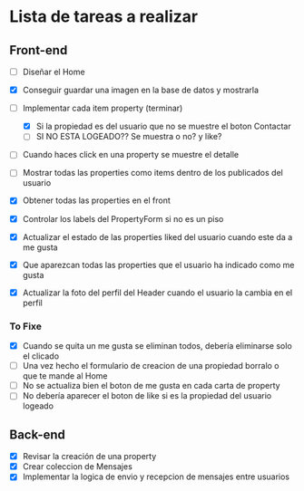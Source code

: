 # Lista de tareas a realizar

## Front-end

- [ ] Diseñar el Home
- [X] Conseguir guardar una imagen en la base de datos y mostrarla
- [ ] Implementar cada item property (terminar)
  - [X] Si la propiedad es del usuario que no se muestre el boton Contactar
  - [ ] SI NO ESTA LOGEADO?? Se muestra o no? y like?
- [ ] Cuando haces click en una property se muestre el detalle
- [ ] Mostrar todas las properties como items dentro de los publicados del usuario
- [X] Obtener todas las properties en el front
- [X] Controlar los labels del PropertyForm si no es un piso
- [X] Actualizar el estado de las properties liked del usuario cuando este da a me gusta
- [X] Que aparezcan todas las properties que el usuario ha indicado como me gusta
- [X] Actualizar la foto del perfil del Header cuando el usuario la cambia en el perfil


### To Fixe
- [X] Cuando se quita un me gusta se eliminan todos, debería eliminarse solo el clicado
- [ ] Una vez hecho el formulario de creacion de una propiedad borralo o que te mande al Home
- [ ] No se actualiza bien el boton de me gusta en cada carta de property
- [ ] No debería aparecer el boton de like si es la propiedad del usuario logeado
## Back-end

- [X] Revisar la creación de una property
- [X] Crear coleccion de Mensajes
- [X] Implementar la logica de envio y recepcion de mensajes entre usuarios
